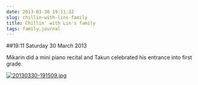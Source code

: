 ```yaml
---
date: 2013-03-30 19:11:32
slug: chillin-with-lins-family
title: Chillin' with Lin's family
tags: family,journal
---
```


##19:11 Saturday 30 March 2013

Mikarin did a mini piano recital and Takun celebrated his entrance into first grade.  
  
[![20130330-191509.jpg](/images/2013/03/20130330-191509.jpg)](/images/2013/03/20130330-191509.jpg)
